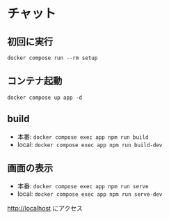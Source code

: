 # チャット

## 初回に実行

`docker compose run --rm setup`

## コンテナ起動

`docker compose up app -d`

## build

- 本番: `docker compose exec app npm run build`
- local: `docker compose exec app npm run build-dev`

## 画面の表示

- 本番: `docker compose exec app npm run serve`
- local: `docker compose exec app npm run serve-dev`

<http://localhost> にアクセス
